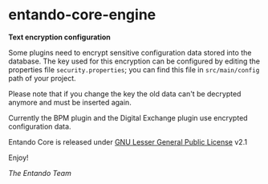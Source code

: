 entando-core-engine
============

**Text encryption configuration**

Some plugins need to encrypt sensitive configuration data stored into the database. The key used for this encryption can be configured by editing the properties file ```security.properties```; you can find this file in ```src/main/config``` path of your project.

Please note that if you change the key the old data can't be decrypted anymore and must be inserted again.

Currently the BPM plugin and the Digital Exchange plugin use encrypted configuration data.

Entando Core is released under [GNU Lesser General Public License](https://www.gnu.org/licenses/lgpl-2.1.txt) v2.1

Enjoy!

*The Entando Team*
